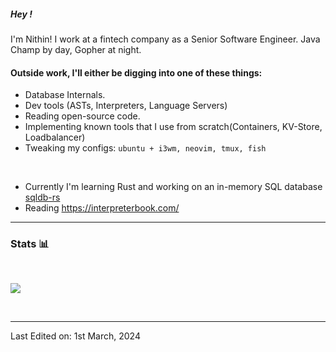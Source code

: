 
##### Hey !

I'm Nithin! I work at a fintech company as a Senior Software Engineer. Java Champ by day, Gopher at night.

<h4>Outside work, I'll either be digging into one of these things: </h5>

- Database Internals.
- Dev tools (ASTs, Interpreters, Language Servers)
- Reading open-source code.
- Implementing known tools that I use from scratch(Containers, KV-Store, Loadbalancer)
- Tweaking my configs: `ubuntu + i3wm, neovim, tmux, fish`

<br/>

- Currently I'm learning Rust and working on an in-memory SQL database [sqldb-rs](https://github.com/humanbeeng/sqldb-rs)
- Reading https://interpreterbook.com/

---
### Stats 📊

<br/>


![](https://github.com/humanbeeng/github-stats/blob/master/generated/overview.svg)

<br/>

---

 


[website]: https://n7j.in
[linkedin]: https://www.linkedin.com/in/thenithinraj
[Twitter]: https://twitter.com/nithinrajx
Last Edited on: 1st March, 2024
